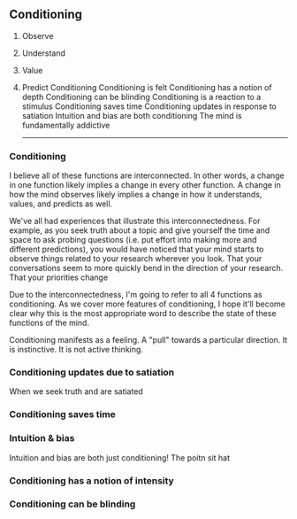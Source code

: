 ## Conditioning

1. Observe
2. Understand
3. Value
4. Predict
   Conditioning
   Conditioning is felt
   Conditioning has a notion of depth
   Conditioning can be blinding
   Conditioning is a reaction to a stimulus
   Conditioning saves time
   Conditioning updates in response to satiation
   Intuition and bias are both conditioning
   The mind is fundamentally addictive

   ***

### Conditioning

I believe all of these functions are interconnected. In other words, a change in one function likely implies a change in every other function. A change in how the mind observes likely implies a change in how it understands, values, and predicts as well.

We've all had experiences that illustrate this interconnectedness. For example, as you seek truth about a topic and give yourself the time and space to ask probing questions (i.e. put effort into making more and different predictions), you would have noticed that your mind starts to observe things related to your research wherever you look. That your conversations seem to more quickly bend in the direction of your research. That your priorities change

Due to the interconnectedness, I'm going to refer to all 4 functions as conditioning. As we cover more features of conditioning, I hope it'll become clear why this is the most appropriate word to describe the state of these functions of the mind.

Conditioning manifests as a feeling. A "pull" towards a particular direction. It is instinctive. It is not active thinking.

### Conditioning updates due to satiation

When we seek truth and are satiated

### Conditioning saves time

### Intuition & bias

Intuition and bias are both just conditioning! The poitn sit hat

### Conditioning has a notion of intensity

### Conditioning can be blinding
